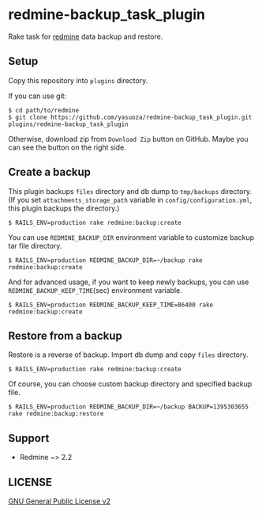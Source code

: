 # redmine-backup_task_plugin

Rake task for [redmine](http://www.redmine.org/) data backup and restore.


## Setup

Copy this repository into `plugins` directory.

If you can use git:

```
$ cd path/to/redmine
$ git clone https://github.com/yasuoza/redmine-backup_task_plugin.git plugins/redmine-backup_task_plugin
```

Otherwise, download zip from `Download Zip` button on GitHub. Maybe you can see the button on the right side.

## Create a backup

This plugin backups `files` directory and db dump to `tmp/backups` directory. (If you set `attachments_storage_path` variable in `config/configuration.yml`, this plugin backups the directory.)

```
$ RAILS_ENV=production rake redmine:backup:create
```

You can use `REDMINE_BACKUP_DIR` environment variable to customize backup tar file directory.

```
$ RAILS_ENV=production REDMINE_BACKUP_DIR=~/backup rake redmine:backup:create
```

And for advanced usage, if you want to keep newly backups, you can use `REDMINE_BACKUP_KEEP_TIME`(sec) environment variable.

```
$ RAILS_ENV=production REDMINE_BACKUP_KEEP_TIME=86400 rake redmine:backup:create
```

## Restore from a backup

Restore is a reverse of backup. Import db dump and copy `files` directory.

```
$ RAILS_ENV=production rake redmine:backup:create
```

Of course, you can choose custom backup directory and specified backup file.

```
$ RAILS_ENV=production REDMINE_BACKUP_DIR=~/backup BACKUP=1395303655 rake redmine:backup:restore
```

## Support

* Redmine ~> 2.2


## LICENSE

[GNU General Public License v2](http://www.gnu.org/licenses/old-licenses/gpl-2.0.html)
